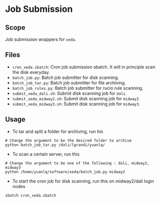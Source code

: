 # Job Submission
## Scope
Job submission wrappers for `xeda`.

## Files
- `cron_xeda.sbatch`: Cron job submission sbatch. It will in principle scan the disk everyday.
- `batch_job.py`: Batch job submitter for disk scanning.
- `batch_job_tar.py`: Batch job submitter for file archiving.
- `batch_job_rules.py`: Batch job submitter for rucio rule scanning.
- `submit_xeda_dali.sh`: Submit disk scanning job for `dali`.
- `submit_xeda_midway2.sh`: Submit disk scanning job for `midway2`.
- `submit_xeda_midway3.sh`: Submit disk scanning job for `midway3`.

## Usage
- To tar and split a folder for archiving, run his
```
# Change the argument to be the desired folder to archive
python batch_job_tar.py /dali/lgrandi/yuanlq/
```
- To scan a certain server, run this
```
# Change the argument to be one of the following : dali, midway2, midway3
python /home/yuanlq/software/xeda/batch_job.py midway2
```
- To start the cron job for disk scanning, run this on midway2/dali login nodes
```
sbatch cron_xeda.sbatch
```